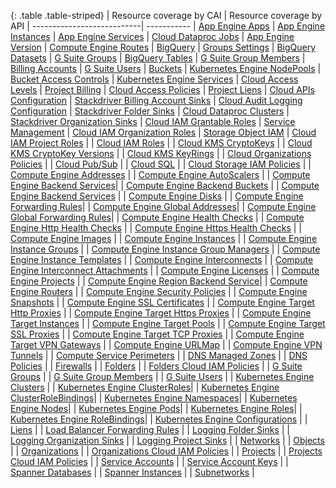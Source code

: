 {: .table .table-striped}
| Resource coverage by CAI   | Resource coverage by API
| ---------------------------| -----------
| [App Engine Apps](https://cloud.google.com/appengine/docs/admin-api/reference/rest/v1/apps) | [App Engine Instances](https://cloud.google.com/appengine/docs/admin-api/reference/rest/v1/apps.services.versions.instances)
| [App Engine Services](https://cloud.google.com/appengine/docs/admin-api/reference/rest/v1/apps.services) | [Cloud Dataproc Jobs](https://cloud.google.com/dataproc/docs/reference/rest/v1/projects.regions.jobs)
| [App Engine Version](https://cloud.google.com/appengine/docs/admin-api/reference/rest/v1/apps.services.versions) | [Compute Engine Routes](https://cloud.google.com/compute/docs/reference/rest/v1/routes)
| [BigQuery](https://cloud.google.com/bigquery/docs/reference/rest/v2/) | [Groups Settings](https://developers.google.com/admin-sdk/groups-settings/v1/reference/groups)
| [BigQuery Datasets](https://cloud.google.com/bigquery/docs/reference/rest/v2/datasets) | [G Suite Groups](https://developers.google.com/admin-sdk/directory/v1/reference/groups)
| [BigQuery Tables](https://cloud.google.com/bigquery/docs/reference/rest/v2/tables) | [G Suite Group Members](https://developers.google.com/admin-sdk/directory/v1/guides/manage-group-members)
| [Billing Accounts](https://cloud.google.com/billing/reference/rest/v1/billingAccounts) | [G Suite Users](https://developers.google.com/admin-sdk/directory/v1/guides/manage-users)
| [Buckets](https://cloud.google.com/storage/docs/json_api/v1/buckets#resource) | [Kubernetes Engine NodePools](https://cloud.google.com/kubernetes-engine/docs/reference/rest/v1/projects.zones.clusters.nodePools)
| [Bucket Access Controls](https://cloud.google.com/storage/docs/json_api/v1/bucketAccessControls#resource) | [Kubernetes Engine Services](https://kubernetes.io/docs/concepts/services-networking/service/)
| [Cloud Access Levels](https://cloud.google.com/access-context-manager/docs/reference/rest/v1/accessPolicies.accessLevels) | [Project Billing](https://cloud.google.com/billing/reference/rest/v1/billingAccounts.projects)
| [Cloud Access Policies](https://cloud.google.com/access-context-manager/docs/reference/rest/v1/accessPolicies) | [Project Liens](https://cloud.google.com/resource-manager/reference/rest/v1/liens)
| [Cloud APIs Configuration](https://cloud.google.com/apis/) | [Stackdriver Billing Account Sinks](https://cloud.google.com/logging/docs/reference/v2/rest/v2/billingAccounts.sinks/create)
| [Cloud Audit Logging Configuration](https://cloud.google.com/iap/docs/audit-log-howto) | [Stackdriver Folder Sinks](https://cloud.google.com/logging/docs/reference/v2/rest/v2/folders.sinks)
| [Cloud Dataproc Clusters](https://cloud.google.com/dataproc/docs/reference/rest/v1/projects.regions.clusters) | [Stackdriver Organization Sinks](https://cloud.google.com/logging/docs/reference/v2/rest/v2/organizations.sinks)
| [Cloud IAM Grantable Roles](https://cloud.google.com/iam/reference/rest/v1/roles/queryGrantableRoles) |  [Service Management](https://cloud.google.com/service-infrastructure/docs/service-management/reference/rest/)
| [Cloud IAM Organization Roles](https://cloud.google.com/iam/reference/rest/v1/organizations.roles) | [Storage Object IAM](https://cloud.google.com/storage/docs/json_api/v1/objects)
| [Cloud IAM Project Roles](https://cloud.google.com/iam/reference/rest/v1/projects.roles) |
| [Cloud IAM Roles](https://cloud.google.com/iam/reference/rest/v1/roles) |
| [Cloud KMS CryptoKeys](https://cloud.google.com/kms/docs/reference/rest/v1/projects.locations.keyRings.cryptoKeys) |
| [Cloud KMS CryptoKey Versions](https://cloud.google.com/kms/docs/reference/rest/v1/projects.locations.keyRings.cryptoKeys.cryptoKeyVersions) |
| [Cloud KMS KeyRings](https://cloud.google.com/kms/docs/reference/rest/v1/projects.locations.keyRings) |
| [Cloud Organizations Policies](https://cloud.google.com/resource-manager/reference/rest/v1/Policy) |
| [Cloud Pub/Sub](https://cloud.google.com/pubsub/docs/access-control) |
| [Cloud SQL](https://cloud.google.com/sql/docs/mysql/admin-api/v1beta4/instances#resource) |
| [Cloud Storage IAM Policies](https://cloud.google.com/storage/docs/access-control/iam-reference) |
| [Compute Engine Addresses](https://cloud.google.com/compute/docs/reference/rest/v1/addresses) |
| [Compute Engine AutoScalers](https://cloud.google.com/compute/docs/reference/rest/v1/autoscalers) |
| [Compute Engine Backend Services](https://cloud.google.com/compute/docs/reference/rest/v1/backendServices)|
| [Compute Engine Backend Buckets](https://cloud.google.com/compute/docs/reference/rest/v1/backendBuckets) |
| [Compute Engine Backend Services](https://cloud.google.com/compute/docs/reference/latest/backendServices) |
| [Compute Engine Disks](https://cloud.google.com/compute/docs/reference/latest/disks) |
| [Compute Engine Forwarding Rules](https://cloud.google.com/compute/docs/reference/rest/v1/forwardingRules)|
| [Compute Engine Global Addresses](https://cloud.google.com/compute/docs/reference/rest/v1/globalAddresses)|
| [Compute Engine Global Forwarding Rules](https://cloud.google.com/compute/docs/reference/rest/v1/forwardingRules)|
| [Compute Engine Health Checks](https://cloud.google.com/compute/docs/reference/rest/v1/healthChecks) |
| [Compute Engine Http Health Checks](https://cloud.google.com/compute/docs/reference/rest/v1/httpHealthChecks) |
| [Compute Engine Https Health Checks](https://cloud.google.com/compute/docs/reference/rest/v1/httpsHealthChecks) |
| [Compute Engine Images](https://cloud.google.com/compute/docs/reference/rest/v1/images) |
| [Compute Engine Instances](https://cloud.google.com/compute/docs/reference/latest/instances#resource) |
| [Compute Engine Instance Groups](https://cloud.google.com/compute/docs/reference/latest/instanceGroups#resource) |
| [Compute Engine Instance Group Managers](https://cloud.google.com/compute/docs/reference/latest/instanceGroupManagers) |
| [Compute Engine Instance Templates](https://cloud.google.com/compute/docs/reference/latest/instanceTemplates) |
| [Compute Engine Interconnects](https://cloud.google.com/compute/docs/reference/rest/v1/interconnects) |
| [Compute Engine Interconnect Attachments](https://cloud.google.com/compute/docs/reference/rest/v1/interconnectAttachments) |
| [Compute Engine Licenses](https://cloud.google.com/compute/docs/reference/rest/v1/licenses/get) |
| [Compute Engine Projects](https://cloud.google.com/compute/docs/reference/rest/v1/projects) |
| [Compute Engine Region Backend Service](https://cloud.google.com/compute/docs/reference/rest/v1/backendServices)|
| [Compute Engine Routers](https://cloud.google.com/compute/docs/reference/rest/v1/routers) |
| [Compute Engine Security Policies](https://cloud.google.com/compute/docs/reference/rest/v1/securityPolicies) |
| [Compute Engine Snapshots](https://cloud.google.com/compute/docs/reference/latest/snapshots) |
| [Compute Engine SSL Certificates](https://cloud.google.com/compute/docs/reference/rest/v1/sslCertificates) |
| [Compute Engine Target Http Proxies](https://cloud.google.com/compute/docs/reference/rest/v1/targetHttpProxies) |
| [Compute Engine Target Https Proxies](https://cloud.google.com/compute/docs/reference/rest/v1/targetHttpsProxies) |
| [Compute Engine Target Instances](https://cloud.google.com/compute/docs/reference/rest/v1/targetInstances) |
| [Compute Engine Target Pools](https://cloud.google.com/compute/docs/reference/rest/v1/targetPools) |
| [Compute Engine Target SSL Proxies](https://cloud.google.com/compute/docs/reference/rest/v1/targetSslProxies) |
| [Compute Engine Target TCP Proxies](https://cloud.google.com/compute/docs/reference/rest/v1/targetTcpProxies) |
| [Compute Engine Target VPN Gateways](https://cloud.google.com/compute/docs/reference/rest/v1/targetVpnGateways) |
| [Compute Engine URLMap](https://cloud.google.com/compute/docs/reference/rest/v1/urlMaps) |
| [Compute Engine VPN Tunnels](https://cloud.google.com/compute/docs/reference/rest/v1/vpnTunnels) |
| [Compute Service Perimeters](https://cloud.google.com/access-context-manager/docs/reference/rest/v1/accessPolicies.servicePerimeters) |
| [DNS Managed Zones](https://cloud.google.com/dns/docs/reference/v1/managedZones) |
| [DNS Policies](https://cloud.google.com/dns/docs/reference/v1/) |
| [Firewalls](https://cloud.google.com/compute/docs/reference/latest/firewalls) |
| [Folders](https://cloud.google.com/resource-manager/reference/rest/v2beta1/folders) |
| [Folders Cloud IAM Policies](https://cloud.google.com/iam/reference/rest/v1/Policy) |
| [G Suite Groups](https://developers.google.com/admin-sdk/directory/v1/reference/groups) |
| [G Suite Group Members](https://developers.google.com/admin-sdk/directory/v1/reference/members) |
| [G Suite Users](https://developers.google.com/admin-sdk/directory/v1/reference/users) |
| [Kubernetes Engine Clusters](https://cloud.google.com/kubernetes-engine/docs/reference/rest/) |
| [Kubernetes Engine ClusterRoles](https://kubernetes.io/docs/reference/access-authn-authz/rbac/)|
| [Kubernetes Engine ClusterRoleBindings](https://kubernetes.io/docs/reference/access-authn-authz/rbac/)|
| [Kubernetes Engine Namespaces](https://kubernetes.io/docs/concepts/overview/working-with-objects/namespaces/)|
| [Kubernetes Engine Nodes](https://kubernetes.io/docs/concepts/architecture/nodes/)|
| [Kubernetes Engine Pods](https://kubernetes.io/docs/concepts/workloads/pods/pod-lifecycle/)|
| [Kubernetes Engine Roles](https://kubernetes.io/docs/reference/access-authn-authz/rbac/)|
| [Kubernetes Engine RoleBindings](https://kubernetes.io/docs/reference/access-authn-authz/rbac/)| 
| [Kubernetes Engine Configurations](https://cloud.google.com/kubernetes-engine/docs/reference/rest) |
| [Liens](https://cloud.google.com/resource-manager/reference/rest/v1/liens) |
| [Load Balancer Forwarding Rules](https://cloud.google.com/compute/docs/reference/latest/forwardingRules#resource) |
| [Logging Folder Sinks](https://cloud.google.com/logging/docs/reference/v2/rest/v2/folders.sinks) |
| [Logging Organization Sinks](https://cloud.google.com/logging/docs/reference/v2/rest/v2/organizations.sinks) |
| [Logging Project Sinks](https://cloud.google.com/logging/docs/reference/v2/rest/v2/projects.sinks) |
| [Networks](https://cloud.google.com/compute/docs/reference/rest/v1/networks) |
| [Objects](https://cloud.google.com/storage/docs/json_api/v1/objects) |
| [Organizations](https://cloud.google.com/resource-manager/reference/rest/v1/organizations) |
| [Organizations Cloud IAM Policies](https://cloud.google.com/iam/reference/rest/v1/Policy) |
| [Projects](https://cloud.google.com/resource-manager/reference/rest/v1/projects) |
| [Projects Cloud IAM Policies](https://cloud.google.com/resource-manager/reference/rest/v1beta1/projects/getIamPolicy) |
| [Service Accounts](https://cloud.google.com/iam/reference/rest/v1/projects.serviceAccounts) |
| [Service Account Keys](https://cloud.google.com/iam/reference/rest/v1/projects.serviceAccounts.keys) |
| [Spanner Databases](https://cloud.google.com/spanner/docs/reference/rest/v1/projects.instances.databases) |
| [Spanner Instances](https://cloud.google.com/spanner/docs/reference/rest/v1/projects.instances) |
| [Subnetworks](https://cloud.google.com/compute/docs/reference/rest/v1/subnetworks) |